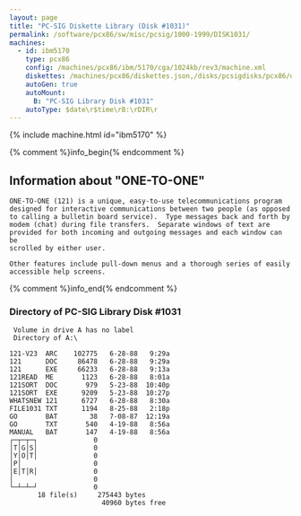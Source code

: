 ```yaml
---
layout: page
title: "PC-SIG Diskette Library (Disk #1031)"
permalink: /software/pcx86/sw/misc/pcsig/1000-1999/DISK1031/
machines:
  - id: ibm5170
    type: pcx86
    config: /machines/pcx86/ibm/5170/cga/1024kb/rev3/machine.xml
    diskettes: /machines/pcx86/diskettes.json,/disks/pcsigdisks/pcx86/diskettes.json
    autoGen: true
    autoMount:
      B: "PC-SIG Library Disk #1031"
    autoType: $date\r$time\rB:\rDIR\r
---
```


{% include machine.html id="ibm5170" %}

{% comment %}info_begin{% endcomment %}

## Information about "ONE-TO-ONE"

    ONE-TO-ONE (121) is a unique, easy-to-use telecommunications program
    designed for interactive communications between two people (as opposed
    to calling a bulletin board service).  Type messages back and forth by
    modem (chat) during file transfers.  Separate windows of text are
    provided for both incoming and outgoing messages and each window can be
    scrolled by either user.
    
    Other features include pull-down menus and a thorough series of easily
    accessible help screens.
{% comment %}info_end{% endcomment %}


### Directory of PC-SIG Library Disk #1031

     Volume in drive A has no label
     Directory of A:\

    121-V23  ARC    102775   6-28-88   9:29a
    121      DOC     86478   6-28-88   9:29a
    121      EXE     66233   6-28-88   9:13a
    121READ  ME       1123   6-28-88   8:01a
    121SORT  DOC       979   5-23-88  10:40p
    121SORT  EXE      9209   5-23-88  10:27p
    WHATSNEW 121      6727   6-28-88   8:30a
    FILE1031 TXT      1194   8-25-88   2:18p
    GO       BAT        38   7-08-87  12:19a
    GO       TXT       540   4-19-88   8:56a
    MANUAL   BAT       147   4-19-88   8:56a
    ┌─┬─┬─┐              0
    │T│G│S│              0
    │Y│O│T│              0
    │P│                  0
    │E│T│R│              0
    │                    0
    └─┴─┴─┘              0
           18 file(s)     275443 bytes
                           40960 bytes free
